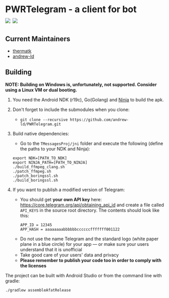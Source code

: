 # PWRTelegram - a client for bot<br><a href="https://github.com/andrew-ld/PWRTelegram/releases"><img src="https://img.shields.io/github/release/andrew-ld/pwrtelegram.svg"/></a> <img src="https://img.shields.io/github/downloads/andrew-ld/pwrtelegram/total"></img>

## Current Maintainers

- [thermatk](https://github.com/thermatk)
- [andrew-ld](https://github.com/andrew-ld)

## Building
**NOTE: Building on Windows is, unfortunately, not supported.
Consider using a Linux VM or dual booting.**

1. You need the Android NDK (r19c), Go(Golang) and [Ninja](https://ninja-build.org/) to build the apk.

2. Don't forget to include the submodules when you clone:
      - `git clone --recursive https://github.com/andrew-ld/PWRTelegram.git`

3. Build native dependencies:
      - Go to the `TMessagesProj/jni` folder and execute the following (define the paths to your NDK and Ninja):

      ```
      export NDK=[PATH_TO_NDK]
      export NINJA_PATH=[PATH_TO_NINJA]
      ./build_ffmpeg_clang.sh
      ./patch_ffmpeg.sh
      ./patch_boringssl.sh
      ./build_boringssl.sh
      ```

4. If you want to publish a modified version of Telegram:
      - You should get **your own API key** here: https://core.telegram.org/api/obtaining_api_id and create a file called `API_KEYS` in the source root directory.
        The contents should look like this:
        ```
        APP_ID = 12345
        APP_HASH = aaaaaaaabbbbbbccccccfffffff001122
        ```
      - Do not use the name Telegram and the standard logo (white paper plane in a blue circle) for your app — or make sure your users understand that it is unofficial
      - Take good care of your users' data and privacy
      - **Please remember to publish your code too in order to comply with the licenses**

The project can be built with Android Studio or from the command line with gradle:

`./gradlew assembleAfatRelease`
 
